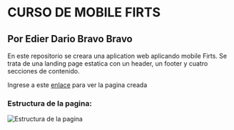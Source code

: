 # CURSO DE MOBILE FIRTS

## Por Edier Dario Bravo Bravo

En este repositorio se creara una aplication web aplicando mobile Firts. Se trata de una landing page estatica con un header, un footer y cuatro secciones de contenido.

Ingrese a este [enlace](https://edierbravo.github.io/MobileFirts/) para ver la pagina creada 

### Estructura de la pagina:

![Estructura de la pagina](https://github.com/edierbravo/MobileFirts/blob/main/imgs/Estructura.jpg?raw=true)
